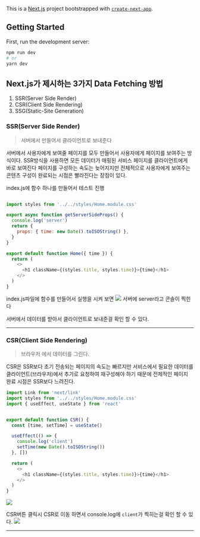 This is a [Next.js](https://nextjs.org/) project bootstrapped with [`create-next-app`](https://github.com/vercel/next.js/tree/canary/packages/create-next-app).

## Getting Started

First, run the development server:

```bash
npm run dev
# or
yarn dev
```

## Next.js가 제시하는 3가지 Data Fetching 방법

1. SSR(Server Side Render)
2. CSR(Client Side Rendering)
3. SSG(Static-Site Generation)


### SSR(Server Side Render)
> 서버에서 만들어서 클라이언트로 보내준다

서버에서 사용자에게 보여줄 페이지를 모두 만들어서 사용자에게 페이지를 보여주는 방식이다.
SSR방식을 사용하면 모든 데이터가 매핑된 서비스 페이지를 클라이언트에게 바로 보여진다 페이지를 구성하는 속도는 늦어지지만 전체적으로 사용자에게 보여주는 콘텐츠 구성이 완료되는 시점은 빨라진다는 장점이 있다.

index.js에 함수 하나를 만들어서 테스트 진행

``` javascript

import styles from '../../styles/Home.module.css'

export async function getServerSideProps() {
  console.log('server')
  return {
    props: { time: new Date().toISOString() },
  }
}

export default function Home({ time }) {
  return (
    <>
      <h1 className={(styles.title, styles.time)}>{time}</h1>
    </>
  )
}

```
index.js파일에 함수를 만들어서 실행을 시켜 보면
![](blob:https://velog.io/a38747f3-e953-4a2b-b9b9-897b11306dec)
서버에 server라고 콘솔이 찍힌다

서버에서 데이터를 받아서 클라이언트로 보내준걸 확인 할 수 있다.
***

### CSR(Client Side Rendering)
> 브라우저 에서 데이터를 그린다.

CSR은 SSR보다 초기 전송되는 페이지의 속도는 빠르지만 서비스에서 필요한 데이터를 클라이언트(브라우저)에서 추가로 요청하여 재구성해야 하기 때문에 전제적인 페이지 완료 시점은 SSR보다 느려진다.

``` javascript
import Link from 'next/link'
import styles from '../../styles/Home.module.css'
import { useEffect, useState } from 'react'


export default function CSR() {
  const [time, setTime] = useState()

  useEffect(() => {
    console.log('client')
    setTime(new Date().toISOString())
  }, [])

  return (
    <>
      <h1 className={(styles.title, styles.time)}>{time}</h1>
    </>
  )
}
```
![](https://velog.velcdn.com/images/itkdgus489/post/d8b803bf-226e-4da7-bb55-365fa334957e/image.png)

CSR버튼 클릭시 CSR로 이동 하면서 console.log에 `client`가 찍히는걸 확인 할 수 있다.
![](https://velog.velcdn.com/images/itkdgus489/post/6b0dc6b4-aa35-42a9-beaf-d22f6137d0db/image.png)


***